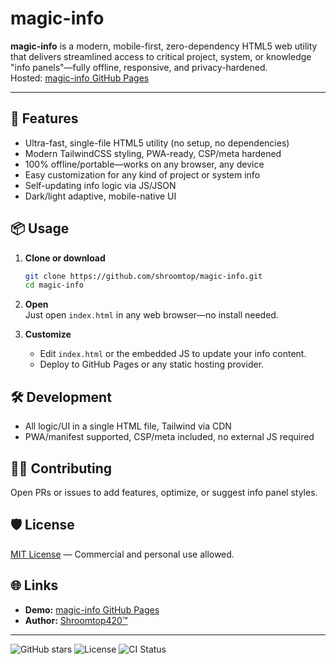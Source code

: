 # magic-info

**magic-info** is a modern, mobile-first, zero-dependency HTML5 web utility that delivers streamlined access to critical project, system, or knowledge "info panels"—fully offline, responsive, and privacy-hardened.  
Hosted: [magic-info GitHub Pages](https://shroomtop.github.io/magic-info/)

---

## 🚀 Features

- Ultra-fast, single-file HTML5 utility (no setup, no dependencies)
- Modern TailwindCSS styling, PWA-ready, CSP/meta hardened
- 100% offline/portable—works on any browser, any device
- Easy customization for any kind of project or system info
- Self-updating info logic via JS/JSON
- Dark/light adaptive, mobile-native UI

## 📦 Usage

1. **Clone or download**  
   ```bash
   git clone https://github.com/shroomtop/magic-info.git
   cd magic-info
   ```

2. **Open**  
   Just open `index.html` in any web browser—no install needed.

3. **Customize**  
   - Edit `index.html` or the embedded JS to update your info content.
   - Deploy to GitHub Pages or any static hosting provider.

## 🛠️ Development

- All logic/UI in a single HTML file, Tailwind via CDN
- PWA/manifest supported, CSP/meta included, no external JS required

## 🧑‍💻 Contributing

Open PRs or issues to add features, optimize, or suggest info panel styles.

## 🛡️ License

[MIT License](LICENSE) — Commercial and personal use allowed.

## 🌐 Links

- **Demo:** [magic-info GitHub Pages](https://shroomtop.github.io/magic-info/)
- **Author:** [Shroomtop420™](https://www.shroomtop420.com/)

---

![GitHub stars](https://img.shields.io/github/stars/shroomtop/magic-info?style=social)
![License](https://img.shields.io/github/license/shroomtop/magic-info)
![CI Status](https://github.com/shroomtop/magic-info/actions/workflows/ci.yml/badge.svg)
